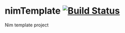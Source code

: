 # nimTemplate [![Build Status](https://travis-ci.org/lguzzon-NIM/nimTemplate.svg?branch=master)](https://travis-ci.org/lguzzon-NIM/nimTemplate)

Nim template project
